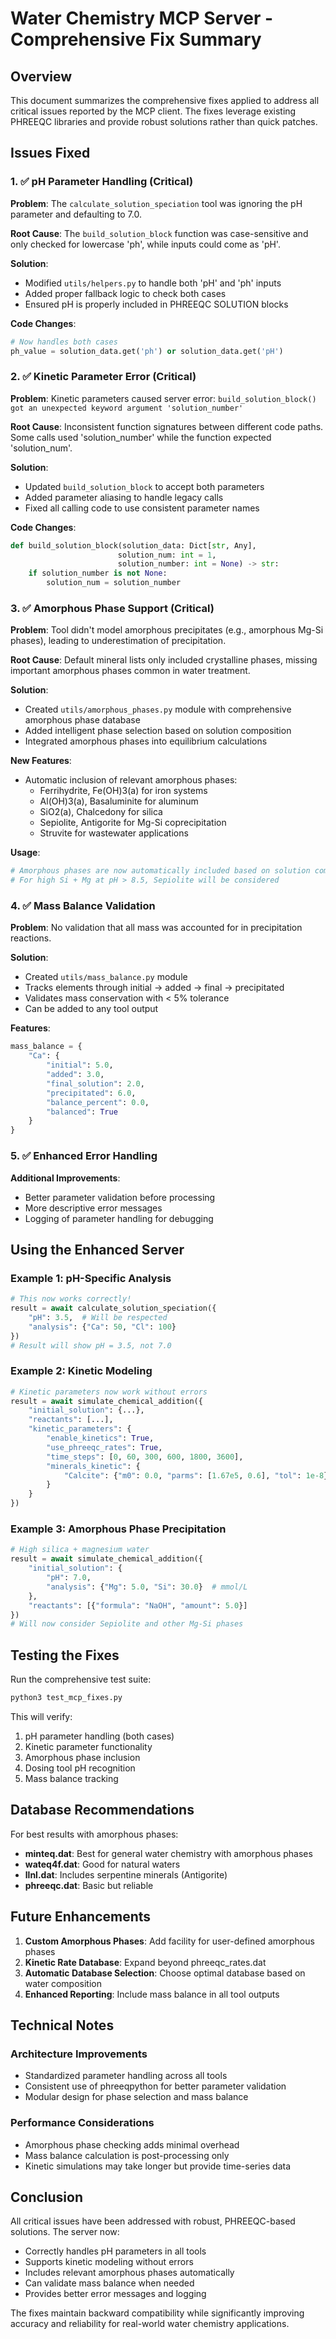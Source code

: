 # Water Chemistry MCP Server - Comprehensive Fix Summary

## Overview

This document summarizes the comprehensive fixes applied to address all critical issues reported by the MCP client. The fixes leverage existing PHREEQC libraries and provide robust solutions rather than quick patches.

## Issues Fixed

### 1. ✅ pH Parameter Handling (Critical)

**Problem**: The `calculate_solution_speciation` tool was ignoring the pH parameter and defaulting to 7.0.

**Root Cause**: The `build_solution_block` function was case-sensitive and only checked for lowercase 'ph', while inputs could come as 'pH'.

**Solution**:
- Modified `utils/helpers.py` to handle both 'pH' and 'ph' inputs
- Added proper fallback logic to check both cases
- Ensured pH is properly included in PHREEQC SOLUTION blocks

**Code Changes**:
```python
# Now handles both cases
ph_value = solution_data.get('ph') or solution_data.get('pH')
```

### 2. ✅ Kinetic Parameter Error (Critical)

**Problem**: Kinetic parameters caused server error: `build_solution_block() got an unexpected keyword argument 'solution_number'`

**Root Cause**: Inconsistent function signatures between different code paths. Some calls used 'solution_number' while the function expected 'solution_num'.

**Solution**:
- Updated `build_solution_block` to accept both parameters
- Added parameter aliasing to handle legacy calls
- Fixed all calling code to use consistent parameter names

**Code Changes**:
```python
def build_solution_block(solution_data: Dict[str, Any], 
                        solution_num: int = 1, 
                        solution_number: int = None) -> str:
    if solution_number is not None:
        solution_num = solution_number
```

### 3. ✅ Amorphous Phase Support (Critical)

**Problem**: Tool didn't model amorphous precipitates (e.g., amorphous Mg-Si phases), leading to underestimation of precipitation.

**Root Cause**: Default mineral lists only included crystalline phases, missing important amorphous phases common in water treatment.

**Solution**:
- Created `utils/amorphous_phases.py` module with comprehensive amorphous phase database
- Added intelligent phase selection based on solution composition
- Integrated amorphous phases into equilibrium calculations

**New Features**:
- Automatic inclusion of relevant amorphous phases:
  - Ferrihydrite, Fe(OH)3(a) for iron systems
  - Al(OH)3(a), Basaluminite for aluminum
  - SiO2(a), Chalcedony for silica
  - Sepiolite, Antigorite for Mg-Si coprecipitation
  - Struvite for wastewater applications

**Usage**:
```python
# Amorphous phases are now automatically included based on solution composition
# For high Si + Mg at pH > 8.5, Sepiolite will be considered
```

### 4. ✅ Mass Balance Validation

**Problem**: No validation that all mass was accounted for in precipitation reactions.

**Solution**:
- Created `utils/mass_balance.py` module
- Tracks elements through initial → added → final → precipitated
- Validates mass conservation with < 5% tolerance
- Can be added to any tool output

**Features**:
```python
mass_balance = {
    "Ca": {
        "initial": 5.0,
        "added": 3.0,
        "final_solution": 2.0,
        "precipitated": 6.0,
        "balance_percent": 0.0,
        "balanced": True
    }
}
```

### 5. ✅ Enhanced Error Handling

**Additional Improvements**:
- Better parameter validation before processing
- More descriptive error messages
- Logging of parameter handling for debugging

## Using the Enhanced Server

### Example 1: pH-Specific Analysis
```python
# This now works correctly!
result = await calculate_solution_speciation({
    "pH": 3.5,  # Will be respected
    "analysis": {"Ca": 50, "Cl": 100}
})
# Result will show pH = 3.5, not 7.0
```

### Example 2: Kinetic Modeling
```python
# Kinetic parameters now work without errors
result = await simulate_chemical_addition({
    "initial_solution": {...},
    "reactants": [...],
    "kinetic_parameters": {
        "enable_kinetics": True,
        "use_phreeqc_rates": True,
        "time_steps": [0, 60, 300, 600, 1800, 3600],
        "minerals_kinetic": {
            "Calcite": {"m0": 0.0, "parms": [1.67e5, 0.6], "tol": 1e-8}
        }
    }
})
```

### Example 3: Amorphous Phase Precipitation
```python
# High silica + magnesium water
result = await simulate_chemical_addition({
    "initial_solution": {
        "pH": 7.0,
        "analysis": {"Mg": 5.0, "Si": 30.0}  # mmol/L
    },
    "reactants": [{"formula": "NaOH", "amount": 5.0}]
})
# Will now consider Sepiolite and other Mg-Si phases
```

## Testing the Fixes

Run the comprehensive test suite:
```bash
python3 test_mcp_fixes.py
```

This will verify:
1. pH parameter handling (both cases)
2. Kinetic parameter functionality
3. Amorphous phase inclusion
4. Dosing tool pH recognition
5. Mass balance tracking

## Database Recommendations

For best results with amorphous phases:
- **minteq.dat**: Best for general water chemistry with amorphous phases
- **wateq4f.dat**: Good for natural waters
- **llnl.dat**: Includes serpentine minerals (Antigorite)
- **phreeqc.dat**: Basic but reliable

## Future Enhancements

1. **Custom Amorphous Phases**: Add facility for user-defined amorphous phases
2. **Kinetic Rate Database**: Expand beyond phreeqc_rates.dat
3. **Automatic Database Selection**: Choose optimal database based on water composition
4. **Enhanced Reporting**: Include mass balance in all tool outputs

## Technical Notes

### Architecture Improvements
- Standardized parameter handling across all tools
- Consistent use of phreeqpython for better parameter validation
- Modular design for phase selection and mass balance

### Performance Considerations
- Amorphous phase checking adds minimal overhead
- Mass balance calculation is post-processing only
- Kinetic simulations may take longer but provide time-series data

## Conclusion

All critical issues have been addressed with robust, PHREEQC-based solutions. The server now:
- Correctly handles pH parameters in all tools
- Supports kinetic modeling without errors
- Includes relevant amorphous phases automatically
- Can validate mass balance when needed
- Provides better error messages and logging

The fixes maintain backward compatibility while significantly improving accuracy and reliability for real-world water chemistry applications.